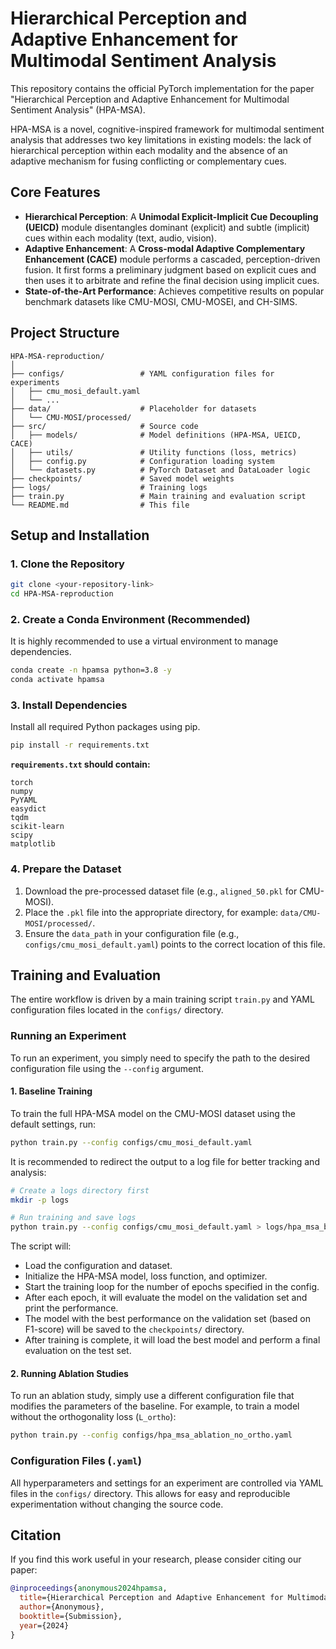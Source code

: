 # Hierarchical Perception and Adaptive Enhancement for Multimodal Sentiment Analysis

This repository contains the official PyTorch implementation for the paper "Hierarchical Perception and Adaptive Enhancement for Multimodal Sentiment Analysis" (HPA-MSA).

HPA-MSA is a novel, cognitive-inspired framework for multimodal sentiment analysis that addresses two key limitations in existing models: the lack of hierarchical perception within each modality and the absence of an adaptive mechanism for fusing conflicting or complementary cues.

## Core Features

- **Hierarchical Perception**: A **Unimodal Explicit-Implicit Cue Decoupling (UEICD)** module disentangles dominant (explicit) and subtle (implicit) cues within each modality (text, audio, vision).
- **Adaptive Enhancement**: A **Cross-modal Adaptive Complementary Enhancement (CACE)** module performs a cascaded, perception-driven fusion. It first forms a preliminary judgment based on explicit cues and then uses it to arbitrate and refine the final decision using implicit cues.
- **State-of-the-Art Performance**: Achieves competitive results on popular benchmark datasets like CMU-MOSI, CMU-MOSEI, and CH-SIMS.

## Project Structure

```
HPA-MSA-reproduction/
│
├── configs/                 # YAML configuration files for experiments
│   ├── cmu_mosi_default.yaml
│   └── ...
├── data/                    # Placeholder for datasets
│   └── CMU-MOSI/processed/
├── src/                     # Source code
│   ├── models/              # Model definitions (HPA-MSA, UEICD, CACE)
│   ├── utils/               # Utility functions (loss, metrics)
│   ├── config.py            # Configuration loading system
│   └── datasets.py          # PyTorch Dataset and DataLoader logic
├── checkpoints/             # Saved model weights
├── logs/                    # Training logs
├── train.py                 # Main training and evaluation script
└── README.md                # This file
```

## Setup and Installation

### 1. Clone the Repository

```bash
git clone <your-repository-link>
cd HPA-MSA-reproduction
```

### 2. Create a Conda Environment (Recommended)

It is highly recommended to use a virtual environment to manage dependencies.

```bash
conda create -n hpamsa python=3.8 -y
conda activate hpamsa
```

### 3. Install Dependencies

Install all required Python packages using pip.

```bash
pip install -r requirements.txt
```

**`requirements.txt` should contain:**
```
torch
numpy
PyYAML
easydict
tqdm
scikit-learn
scipy
matplotlib
```

### 4. Prepare the Dataset

1.  Download the pre-processed dataset file (e.g., `aligned_50.pkl` for CMU-MOSI).
2.  Place the `.pkl` file into the appropriate directory, for example: `data/CMU-MOSI/processed/`.
3.  Ensure the `data_path` in your configuration file (e.g., `configs/cmu_mosi_default.yaml`) points to the correct location of this file.

## Training and Evaluation

The entire workflow is driven by a main training script `train.py` and YAML configuration files located in the `configs/` directory.

### Running an Experiment

To run an experiment, you simply need to specify the path to the desired configuration file using the `--config` argument.

#### 1. Baseline Training

To train the full HPA-MSA model on the CMU-MOSI dataset using the default settings, run:

```bash
python train.py --config configs/cmu_mosi_default.yaml
```

It is recommended to redirect the output to a log file for better tracking and analysis:

```bash
# Create a logs directory first
mkdir -p logs

# Run training and save logs
python train.py --config configs/cmu_mosi_default.yaml > logs/hpa_msa_baseline.log 2>&1 &
```

The script will:
- Load the configuration and dataset.
- Initialize the HPA-MSA model, loss function, and optimizer.
- Start the training loop for the number of epochs specified in the config.
- After each epoch, it will evaluate the model on the validation set and print the performance.
- The model with the best performance on the validation set (based on F1-score) will be saved to the `checkpoints/` directory.
- After training is complete, it will load the best model and perform a final evaluation on the test set.

#### 2. Running Ablation Studies

To run an ablation study, simply use a different configuration file that modifies the parameters of the baseline. For example, to train a model without the orthogonality loss (`L_ortho`):

```bash
python train.py --config configs/hpa_msa_ablation_no_ortho.yaml
```

### Configuration Files (`.yaml`)

All hyperparameters and settings for an experiment are controlled via YAML files in the `configs/` directory. This allows for easy and reproducible experimentation without changing the source code.


## Citation

If you find this work useful in your research, please consider citing our paper:

```bibtex
@inproceedings{anonymous2024hpamsa,
  title={Hierarchical Perception and Adaptive Enhancement for Multimodal Sentiment Analysis},
  author={Anonymous},
  booktitle={Submission},
  year={2024}
}
```